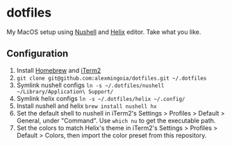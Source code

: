 # dotfiles

My MacOS setup using [Nushell](https://www.nushell.sh) and [Helix](https://helix-editor.com) editor. Take what you like.
  
## Configuration

1. Install [Homebrew](https://brew.sh) and [iTerm2](https://iterm2.com)
2. `git clone git@github.com:alexmingoia/dotfiles.git ~/.dotfiles`
3. Symlink nushell configs `ln -s ~/.dotfiles/nushell ~/Library/Application\ Support/`
4. Symlink helix configs `ln -s ~/.dotfiles/helix ~/.config/`
5. Install nushell and helix `brew install nushell hx`
6. Set the default shell to nushell in iTerm2's Settings > Profiles > Default > General, under "Command". Use `which nu` to get the executable path.
7. Set the colors to match Helix's theme in iTerm2's Settings > Profiles > Default > Colors, then import the color preset from this repository.
